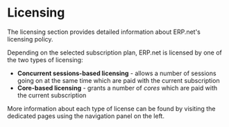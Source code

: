 # Licensing

The licensing section provides detailed information about ERP.net's licensing policy.

Depending on the selected subscription plan, ERP.net is licensed by one of the two types of licensing:

* **Concurrent sessions-based licensing** - allows a number of sessions going on at the same time which are paid with the current subscription
* **Core-based licensing** - grants a number of *cores* which are paid with the current subscription

More information about each type of license can be found by visiting the dedicated pages using the navigation panel on the left.

